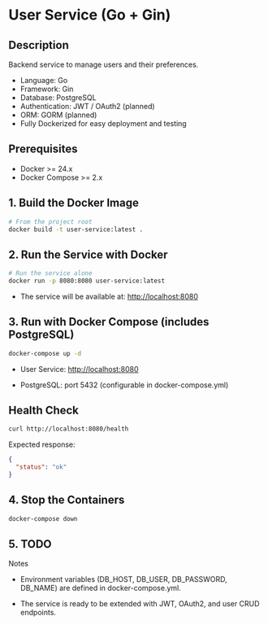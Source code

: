 ﻿# User Service (Go + Gin)

## Description

Backend service to manage users and their preferences.

- Language: Go
- Framework: Gin
- Database: PostgreSQL
- Authentication: JWT / OAuth2 (planned)
- ORM: GORM (planned)
- Fully Dockerized for easy deployment and testing

## Prerequisites

- Docker >= 24.x
- Docker Compose >= 2.x

## 1. Build the Docker Image

```bash
# From the project root
docker build -t user-service:latest .
```

## 2. Run the Service with Docker

```bash
# Run the service alone
docker run -p 8080:8080 user-service:latest
```

- The service will be available at: <http://localhost:8080>

## 3. Run with Docker Compose (includes PostgreSQL)

```bash
docker-compose up -d
```

- User Service: <http://localhost:8080>

- PostgreSQL: port 5432 (configurable in docker-compose.yml)

## Health Check

```bash
curl http://localhost:8080/health
```

Expected response:

```json
{
  "status": "ok"
}
```

## 4. Stop the Containers

```bash
docker-compose down
```
## 5. TODO

Notes

- Environment variables (DB_HOST, DB_USER, DB_PASSWORD, DB_NAME) are defined in docker-compose.yml.

- The service is ready to be extended with JWT, OAuth2, and user CRUD endpoints.

